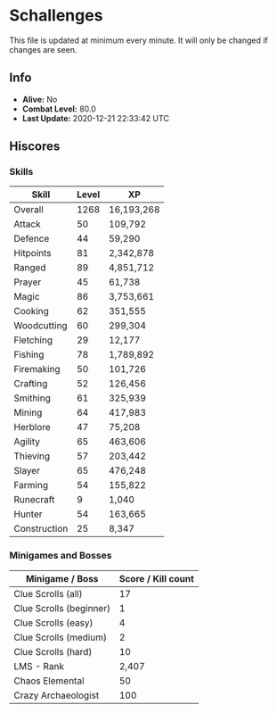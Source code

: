 # Schallenges

This file is updated at minimum every minute. It will only be changed if changes are seen.

## Info

 - **Alive:** No
 - **Combat Level:** 80.0
 - **Last Update:** 2020-12-21 22:33:42 UTC

## Hiscores

### Skills

| Skill | Level | XP |
|--|--|--|
| Overall | 1268 | 16,193,268 |
| Attack | 50 | 109,792 |
| Defence | 44 | 59,290 |
| Hitpoints | 81 | 2,342,878 |
| Ranged | 89 | 4,851,712 |
| Prayer | 45 | 61,738 |
| Magic | 86 | 3,753,661 |
| Cooking | 62 | 351,555 |
| Woodcutting | 60 | 299,304 |
| Fletching | 29 | 12,177 |
| Fishing | 78 | 1,789,892 |
| Firemaking | 50 | 101,726 |
| Crafting | 52 | 126,456 |
| Smithing | 61 | 325,939 |
| Mining | 64 | 417,983 |
| Herblore | 47 | 75,208 |
| Agility | 65 | 463,606 |
| Thieving | 57 | 203,442 |
| Slayer | 65 | 476,248 |
| Farming | 54 | 155,822 |
| Runecraft | 9 | 1,040 |
| Hunter | 54 | 163,665 |
| Construction | 25 | 8,347 |

### Minigames and Bosses

| Minigame / Boss | Score / Kill count |
|--|--|
| Clue Scrolls (all) | 17 |
| Clue Scrolls (beginner) | 1 |
| Clue Scrolls (easy) | 4 |
| Clue Scrolls (medium) | 2 |
| Clue Scrolls (hard) | 10 |
| LMS - Rank | 2,407 |
| Chaos Elemental | 50 |
| Crazy Archaeologist | 100 |
